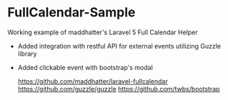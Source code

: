 # FullCalendar-Sample

Working example of maddhatter's Laravel 5 Full Calendar Helper

- Added integration with restful API for external events utilizing Guzzle library
- Added clickable event with bootstrap's modal

    https://github.com/maddhatter/laravel-fullcalendar
    https://github.com/guzzle/guzzle
    https://github.com/twbs/bootstrap
